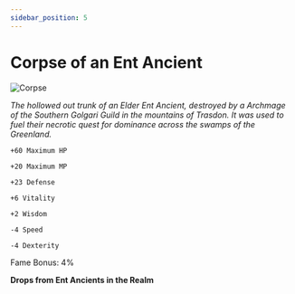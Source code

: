 ```yaml
---
sidebar_position: 5
---
```


# Corpse of an Ent Ancient

![Corpse](http://i.imgur.com/ilZCAuR.png)

<i>The hollowed out trunk of an Elder Ent Ancient, destroyed by a Archmage of the Southern Golgari Guild in the mountains of Trasdon. It was used to fuel their necrotic quest for dominance across the swamps of the Greenland.</i>

    +60 Maximum HP
    
    +20 Maximum MP
    
    +23 Defense
    
    +6 Vitality
    
    +2 Wisdom
    
    -4 Speed
    
    -4 Dexterity
    
Fame Bonus: 4%

**Drops from Ent Ancients in the Realm**
